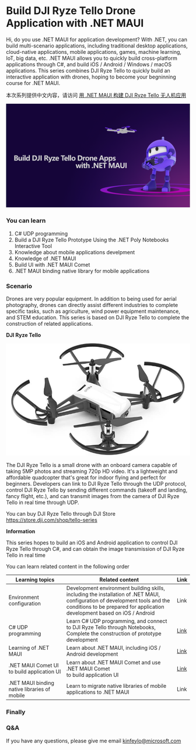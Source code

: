 # **Build DJI Ryze Tello Drone Application with .NET MAUI**


Hi, do you use .NET MAUI for application development? With .NET, you can build multi-scenario applications, including traditional desktop applications, cloud-native applications, mobile applications, games, machine learning, IoT, big data, etc. .NET MAUI allows you to quickly build cross-platform applications through C#, and build iOS / Android / Windows / macOS applications. This series combines DJI Ryze Tello to quickly build an interactive application with drones, hoping to become your begninning course for .NET MAUI.

本次系列提供中文内容，请访问 <a href="./README.zh_cn.md">用 .NET MAUI 构建 DJI Ryze Tello 无人机应用</a>

<img src="./imgs/cover_en.png"/>

### **You can learn**

1. C# UDP programming
2. Build a DJI Ryze Tello Prototype Using the .NET Poly Notebooks Interactive Tool
3. Knowledge about mobile applications develpment
4. Knowledge of .NET MAUI 
5. Build UI with .NET MAUI Comet
6. .NET MAUI binding native library for mobile applications

### **Scenario**

Drones are very popular equipment. In addition to being used for aerial photography, drones can directly assist different industries to complete specific tasks, such as agriculture, wind power equipment maintenance, and STEM education. This series is based on DJI Ryze Tello to complete the construction of related applications.

**DJI Ryze Tello**

<div style="text-align:center">
    <img src="./imgs/dji.jpg"/>
</div>

The DJI Ryze Tello is a small drone with an onboard camera capable of taking 5MP photos and streaming 720p HD video. It's a lightweight and affordable quadcopter that's great for indoor flying and perfect for beginners. Developers can link to DJI Ryze Tello through the UDP protocol, control DJI Ryze Tello by sending different commands (takeoff and landing, fancy flight, etc.), and can transmit images from the camera of DJI Ryze Tello in real time through UDP.

You can buy DJI Ryze Tello through DJI Store https://store.dji.com/shop/tello-series

**Information**

This series hopes to build an iOS and Android application to control DJI Ryze Tello through C#, and can obtain the image transmission of DJI Ryze Tello in real time


You can learn related content in the following order

| Learning topics | Related content | Link |
| ----------- | ----------- | ----------- |
| Environment configuration | Development environment building skills, including the installation of .NET MAUI, <br/>configuration of development tools and the conditions to be prepared for application development based on iOS / Android | Link
| C# UDP programming | Learn C# UDP programming, and connect to DJI Ryze Tello through Notebooks, <br/>Complete the construction of prototype development | <a href="./cn/01.UDPwithCSharp.md">Link</a>
| Learning of .NET MAUI | Learn about .NET MAUI, including iOS / Android development | <a href="./cn/02.dotNETMAUIIntro.md">Link</a>
| .NET MAUI Comet UI to build application UI | Learn about .NET MAUI Comet and use .NET MAUI Comet <br/> to build application UI | <a href="./cn/03.dotNETMAUIComet.md">Link</a>
| .NET MAUI binding native libraries of mobile  | Learn to migrate native libraries of mobile applications to .NET MAUI | Link


### **Finally**


### **Q&A**

If you have any questions, please give me email kinfeylo@microsoft.com